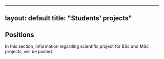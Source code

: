 
---
layout: default
title: "Students' projects"
---

<h2>Positions</h2>
<p>
  In this section, information regarding scientific project for BSc and MSc projects, will be posted.
</p>
